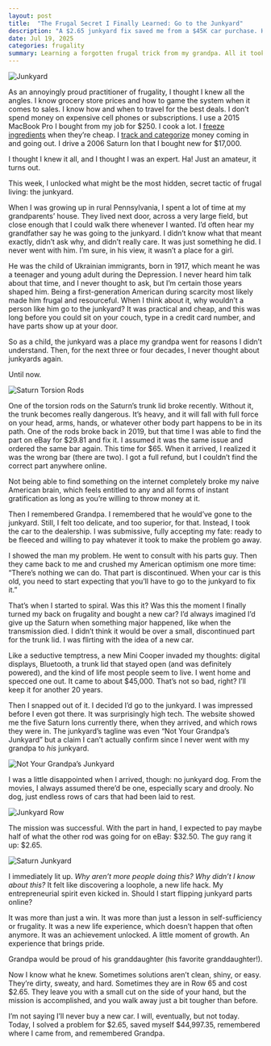 ```yaml
---
layout: post
title:  "The Frugal Secret I Finally Learned: Go to the Junkyard"
description: "A $2.65 junkyard fix saved me from a $45K car purchase. Here's what I learned about frugal living, resourcefulness, and budget car repair."
date: Jul 19, 2025
categories: frugality
summary: Learning a forgotten frugal trick from my grandpa. All it took was a junkyard and $2.65.....
---
```


![Junkyard](/images/junkyard.jpg "Junkyard")

As an annoyingly proud practitioner of frugality, I thought I knew all the angles. I know grocery store prices and how to game the system when it comes to sales. I know how and when to travel for the best deals. I don’t spend money on expensive cell phones or subscriptions. I use a 2015 MacBook Pro I bought from my job for $250. I cook a lot. I [freeze ingredients](/blog/mushrooms-creative-frugality) when they’re cheap. I [track and categorize](/blog/cash-flow-tracking) money coming in and going out. I drive a 2006 Saturn Ion that I bought new for $17,000.

I thought I knew it all, and I thought I was an expert. Ha! Just an amateur, it turns out.

This week, I unlocked what might be the most hidden, secret tactic of frugal living: the junkyard.

When I was growing up in rural Pennsylvania, I spent a lot of time at my grandparents’ house. They lived next door, across a very large field, but close enough that I could walk there whenever I wanted. I’d often hear my grandfather say he was going to the junkyard. I didn’t know what that meant exactly, didn’t ask why, and didn’t really care. It was just something he did. I never went with him. I’m sure, in his view, it wasn’t a place for a girl.

He was the child of Ukrainian immigrants, born in 1917, which meant he was a teenager and young adult during the Depression. I never heard him talk about that time, and I never thought to ask, but I’m certain those years shaped him. Being a first-generation American during scarcity most likely made him frugal and resourceful. When I think about it, why wouldn’t a person like him go to the junkyard? It was practical and cheap, and this was long before you could sit on your couch, type in a credit card number, and have parts show up at your door.

So as a child, the junkyard was a place my grandpa went for reasons I didn’t understand. Then, for the next three or four decades, I never thought about junkyards again.

Until now.

![Saturn Torsion Rods](/images/saturn-torsion-rods.jpg "Saturn Torsion Rods")

One of the torsion rods on the Saturn’s trunk lid broke recently. Without it, the trunk becomes really dangerous. It’s heavy, and it will fall with full force on your head, arms, hands, or whatever other body part happens to be in its path. One of the rods broke back in 2019, but that time I was able to find the part on eBay for $29.81 and fix it. I assumed it was the same issue and ordered the same bar again. This time for $65. When it arrived, I realized it was the wrong bar (there are two). I got a full refund, but I couldn’t find the correct part anywhere online.

Not being able to find something on the internet completely broke my naive American brain, which feels entitled to any and all forms of instant gratification as long as you’re willing to throw money at it.

Then I remembered Grandpa. I remembered that he would’ve gone to the junkyard. Still, I felt too delicate, and too superior, for that. Instead, I took the car to the dealership. I was submissive, fully accepting my fate: ready to be fleeced and willing to pay whatever it took to make the problem go away.

I showed the man my problem. He went to consult with his parts guy. Then they came back to me and crushed my American optimism one more time: “There’s nothing we can do. That part is discontinued. When your car is this old, you need to start expecting that you’ll have to go to the junkyard to fix it.”

That’s when I started to spiral. Was this it? Was this the moment I finally turned my back on frugality and bought a new car? I’d always imagined I’d give up the Saturn when something major happened, like when the transmission died. I didn’t think it would be over a small, discontinued part for the trunk lid. I was flirting with the idea of a new car.

Like a seductive temptress, a new Mini Cooper invaded my thoughts: digital displays, Bluetooth, a trunk lid that stayed open (and was definitely powered), and the kind of life most people seem to live.  I went home and specced one out. It came to about $45,000. That’s not so bad, right? I’ll keep it for another 20 years.


Then I snapped out of it. I decided I’d go to the junkyard. I was impressed before I even got there. It was surprisingly high tech. The website showed me the five Saturn Ions currently there, when they arrived, and which rows they were in. The junkyard’s tagline was even “Not Your Grandpa’s Junkyard” but a claim I can’t actually confirm since I never went with my grandpa to _his_ junkyard.

![Not Your Grandpa’s Junkyard](/images/not-your-grandpas-junkyard.jpg "Not Your Grandpa’s Junkyard")

I was a little disappointed when I arrived, though: no junkyard dog. From the movies, I always assumed there’d be one, especially scary and drooly. No dog, just endless rows of cars that had been laid to rest.

![Junkyard Row](/images/junkyard-row.jpg "Junkyard Row")

The mission was successful. With the part in hand, I expected to pay maybe half of what the other rod was going for on eBay: $32.50. The guy rang it up: $2.65.

![Saturn Junkyard](/images/saturn-junkyard.jpg "Saturn Junkyard")

I immediately lit up. _Why aren’t more people doing this? Why didn’t I know about this?_ It felt like discovering a loophole, a new life hack. My entrepreneurial spirit even kicked in. Should I start flipping junkyard parts online?

It was more than just a win. It was more than just a lesson in self-sufficiency or frugality.  It was a new life experience, which doesn’t happen that often anymore. It was an achievement unlocked. A little moment of growth. An experience that brings pride.

Grandpa would be proud of his granddaughter (his favorite granddaughter!).

Now I know what he knew. Sometimes solutions aren’t clean, shiny, or easy. They’re dirty, sweaty, and hard. Sometimes they are in Row 65 and cost $2.65. They leave you with a small cut on the side of your hand, but the mission is accomplished, and you walk away just a bit tougher than before.

I’m not saying I’ll never buy a new car. I will, eventually, but not today. Today, I solved a problem for $2.65, saved myself $44,997.35, remembered where I came from, and remembered Grandpa.
